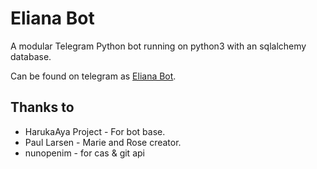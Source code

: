 # Eliana Bot

A modular Telegram Python bot running on python3 with an sqlalchemy database.

Can be found on telegram as [Eliana Bot](https://t.me/MissEliana_bot).

## Thanks to
* HarukaAya Project - For bot base.
* Paul Larsen - Marie and Rose creator.
* nunopenim - for cas & git api
